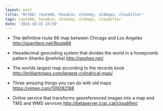```yaml
---
layout: post
title: "Nº206: route66, hexabin, chimney, oldmaps, cloudifier"
tags: route66, hexabin, chimney, oldmaps, cloudifier
date: '2015-10-15 23:59'
---
```


* The definitive route 66 map between Chicago and Los Angeles
  http://guerillero.net/Route66

* Hexadecimal geocoding system that divides the world in a honeycomb pattern (thanks @vehrka)
  http://geohex.net/ 

* The worlds largest map according to the records book
  http://brilliantmaps.com/largest-cylindrical-map/

* Three amazing things you can do with old maps
  https://vimeo.com/109282188

* Online service that transforms georeferenced images into a map and TMS and WMS services
  http://betaserver.icgc.cat/cloudifier/
